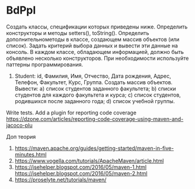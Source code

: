 # BdPpl

Создать классы, спецификации которых приведены ниже. Определить конструкторы и
методы setters(), toString(). Определить дополнительнометоды в классе, 
создающем массив объектов (или список). Задать критерий выбора данных
и вывести эти данные на консоль. В каждом классе, обладающем информацией,
должно быть объявлено несколько конструкторов. 
При необходимости используйте паттерны программирования.
1. Student: id, Фамилия, Имя, Отчество, Дата рождения, Адрес, Телефон,
Факультет, Курс, Группа.
Создать массив объектов. Вывести:
a) список студентов заданного факультета;
b) списки студентов для каждого факультета и курса;
c) список студентов, родившихся после заданного года;
d) список учебной группы.

 Write tests.
Add a plugin for reporting code coverage
https://dzone.com/articles/reporting-code-coverage-using-maven-and-jacoco-plu

Доп теория
1. https://maven.apache.org/guides/getting-started/maven-in-five-minutes.html
2. https://www.vogella.com/tutorials/ApacheMaven/article.html
3. https://jsehelper.blogspot.com/2016/05/maven-1.html
   https://jsehelper.blogspot.com/2016/05/maven-2.html
4. https://proselyte.net/tutorials/maven/
